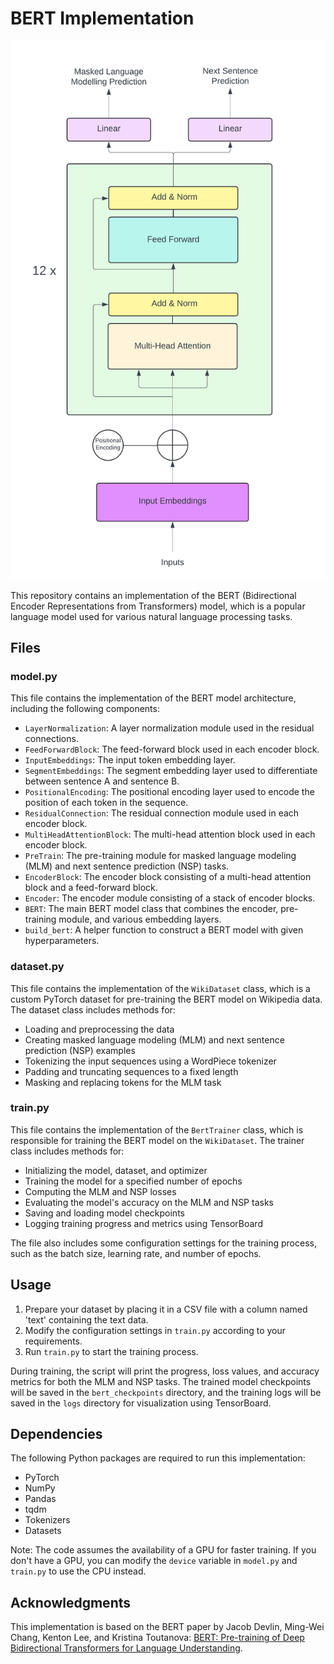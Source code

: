 # BERT Implementation

![nl2query](images/architecture.png?raw=true)

This repository contains an implementation of the BERT (Bidirectional Encoder Representations from Transformers) model, which is a popular language model used for various natural language processing tasks.


## Files

### model.py

This file contains the implementation of the BERT model architecture, including the following components:

- `LayerNormalization`: A layer normalization module used in the residual connections.
- `FeedForwardBlock`: The feed-forward block used in each encoder block.
- `InputEmbeddings`: The input token embedding layer.
- `SegmentEmbeddings`: The segment embedding layer used to differentiate between sentence A and sentence B.
- `PositionalEncoding`: The positional encoding layer used to encode the position of each token in the sequence.
- `ResidualConnection`: The residual connection module used in each encoder block.
- `MultiHeadAttentionBlock`: The multi-head attention block used in each encoder block.
- `PreTrain`: The pre-training module for masked language modeling (MLM) and next sentence prediction (NSP) tasks.
- `EncoderBlock`: The encoder block consisting of a multi-head attention block and a feed-forward block.
- `Encoder`: The encoder module consisting of a stack of encoder blocks.
- `BERT`: The main BERT model class that combines the encoder, pre-training module, and various embedding layers.
- `build_bert`: A helper function to construct a BERT model with given hyperparameters.

### dataset.py

This file contains the implementation of the `WikiDataset` class, which is a custom PyTorch dataset for pre-training the BERT model on Wikipedia data. The dataset class includes methods for:

- Loading and preprocessing the data
- Creating masked language modeling (MLM) and next sentence prediction (NSP) examples
- Tokenizing the input sequences using a WordPiece tokenizer
- Padding and truncating sequences to a fixed length
- Masking and replacing tokens for the MLM task

### train.py

This file contains the implementation of the `BertTrainer` class, which is responsible for training the BERT model on the `WikiDataset`. The trainer class includes methods for:

- Initializing the model, dataset, and optimizer
- Training the model for a specified number of epochs
- Computing the MLM and NSP losses
- Evaluating the model's accuracy on the MLM and NSP tasks
- Saving and loading model checkpoints
- Logging training progress and metrics using TensorBoard

The file also includes some configuration settings for the training process, such as the batch size, learning rate, and number of epochs.

## Usage

1. Prepare your dataset by placing it in a CSV file with a column named 'text' containing the text data.
2. Modify the configuration settings in `train.py` according to your requirements.
3. Run `train.py` to start the training process.

During training, the script will print the progress, loss values, and accuracy metrics for both the MLM and NSP tasks. The trained model checkpoints will be saved in the `bert_checkpoints` directory, and the training logs will be saved in the `logs` directory for visualization using TensorBoard.

## Dependencies

The following Python packages are required to run this implementation:

- PyTorch
- NumPy
- Pandas
- tqdm
- Tokenizers
- Datasets

Note: The code assumes the availability of a GPU for faster training. If you don't have a GPU, you can modify the `device` variable in `model.py` and `train.py` to use the CPU instead.

## Acknowledgments

This implementation is based on the BERT paper by Jacob Devlin, Ming-Wei Chang, Kenton Lee, and Kristina Toutanova: [BERT: Pre-training of Deep Bidirectional Transformers for Language Understanding](https://arxiv.org/abs/1810.04805).